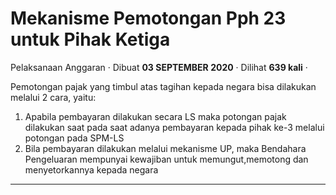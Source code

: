 Mekanisme Pemotongan Pph 23 untuk Pihak Ketiga
==============================================

Pelaksanaan Anggaran · Dibuat **03 SEPTEMBER 2020** · Dilihat **639 kali** ·

Pemotongan pajak yang timbul atas tagihan kepada negara bisa dilakukan melalui 2 cara, yaitu:

1.  Apabila pembayaran dilakukan secara LS maka potongan pajak dilakukan saat pada saat adanya pembayaran kepada pihak ke-3 melalui potongan pada SPM-LS
2.  Bila pembayaran dilakukan melalui mekanisme UP, maka Bendahara Pengeluaran mempunyai kewajiban untuk memungut,memotong dan menyetorkannya kepada negara

  
  
  

* * *